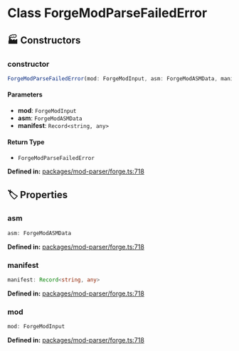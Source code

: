 # Class ForgeModParseFailedError

## 🏭 Constructors

### constructor

```ts
ForgeModParseFailedError(mod: ForgeModInput, asm: ForgeModASMData, manifest: Record<string, any>): ForgeModParseFailedError
```
#### Parameters

- **mod**: `ForgeModInput`
- **asm**: `ForgeModASMData`
- **manifest**: `Record<string, any>`
#### Return Type

- `ForgeModParseFailedError`

<p style="font-size: 14px; color: var(--vp-c-text-2)">
<strong>Defined in:</strong> <a href="https://github.com/voxelum/minecraft-launcher-core-node/blob/master/packages/mod-parser/forge.ts#L718" target="_blank" rel="noreferrer">packages/mod-parser/forge.ts:718</a>
</p>


## 🏷️ Properties

### asm <Badge type="tip" text="readonly" />

```ts
asm: ForgeModASMData
```
<p style="font-size: 14px; color: var(--vp-c-text-2)">
<strong>Defined in:</strong> <a href="https://github.com/voxelum/minecraft-launcher-core-node/blob/master/packages/mod-parser/forge.ts#L718" target="_blank" rel="noreferrer">packages/mod-parser/forge.ts:718</a>
</p>


### manifest <Badge type="tip" text="readonly" />

```ts
manifest: Record<string, any>
```
<p style="font-size: 14px; color: var(--vp-c-text-2)">
<strong>Defined in:</strong> <a href="https://github.com/voxelum/minecraft-launcher-core-node/blob/master/packages/mod-parser/forge.ts#L718" target="_blank" rel="noreferrer">packages/mod-parser/forge.ts:718</a>
</p>


### mod <Badge type="tip" text="readonly" />

```ts
mod: ForgeModInput
```
<p style="font-size: 14px; color: var(--vp-c-text-2)">
<strong>Defined in:</strong> <a href="https://github.com/voxelum/minecraft-launcher-core-node/blob/master/packages/mod-parser/forge.ts#L718" target="_blank" rel="noreferrer">packages/mod-parser/forge.ts:718</a>
</p>


